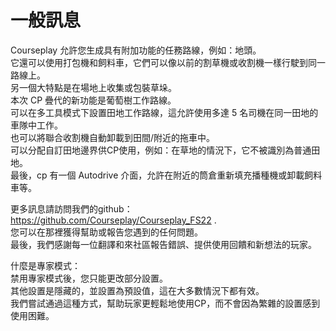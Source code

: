 # 一般訊息
  
Courseplay 允許您生成具有附加功能的任務路線，例如：地頭。  
它還可以使用打包機和飼料車，它們可以像以前的割草機或收割機一樣行駛到同一路線上。  
另一個大特點是在場地上收集或包裝草垛。  
本次 CP 疊代的新功能是葡萄樹工作路線。  
可以在多工具模式下設置田地工作路線，這允許使用多達 5 名司機在同一田地的車隊中工作。  
也可以將聯合收割機自動卸載到田間/附近的拖車中。  
可以分配自訂田地邊界供CP使用，例如：在草地的情況下，它不被識別為普通田地。  
最後，cp 有一個 Autodrive 介面，允許在附近的筒倉重新填充播種機或卸載飼料車等。  
  
更多訊息請訪問我們的github： https://github.com/Courseplay/Courseplay_FS22 .  
您可以在那裡獲得幫助或報告您遇到的任何問題。  
最後，我們感謝每一位翻譯和來社區報告錯誤、提供使用回饋和新想法的玩家。  
  
什麼是專家模式：  
禁用專家模式後，您只能更改部分設置。  
其他設置是隱藏的，並設置為預設值，這在大多數情況下都有效。  
我們嘗試通過這種方式，幫助玩家更輕鬆地使用CP，而不會因為繁雜的設置感到使用困難。  
